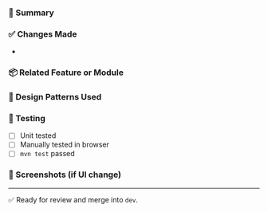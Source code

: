 ### 📝 Summary
<!-- Briefly explain the purpose of this PR -->

### ✅ Changes Made
- 

### 📦 Related Feature or Module
<!-- E.g., User Login, DB Setup -->

### 🧠 Design Patterns Used
<!-- E.g., Singleton, DAO, Factory -->

### 🧪 Testing
- [ ] Unit tested
- [ ] Manually tested in browser
- [ ] `mvn test` passed

### 📸 Screenshots (if UI change)
<!-- Paste screenshots if relevant -->

---

✅ Ready for review and merge into `dev`.
